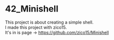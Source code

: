 # 42_Minishell
This project is about creating a simple shell.<br>
I made this project with zico15.<br>
It's in is page -> https://github.com/zico15/Minishell

